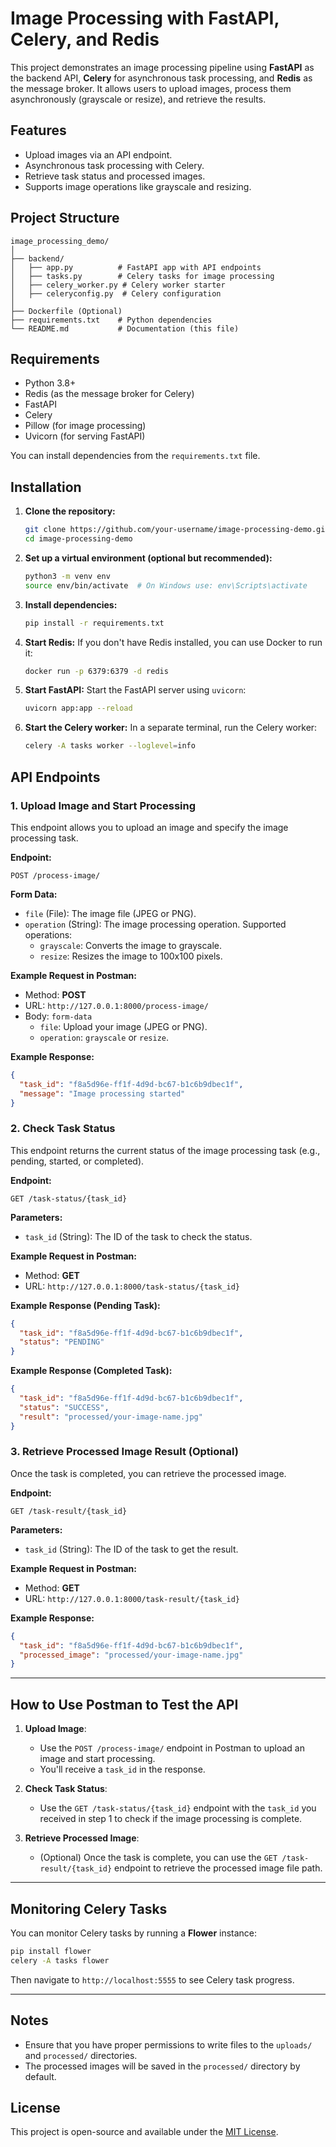 # Image Processing with FastAPI, Celery, and Redis

This project demonstrates an image processing pipeline using **FastAPI** as the backend API, **Celery** for asynchronous task processing, and **Redis** as the message broker. It allows users to upload images, process them asynchronously (grayscale or resize), and retrieve the results.

## Features
- Upload images via an API endpoint.
- Asynchronous task processing with Celery.
- Retrieve task status and processed images.
- Supports image operations like grayscale and resizing.

## Project Structure

```
image_processing_demo/
│
├── backend/
│   ├── app.py          # FastAPI app with API endpoints
│   ├── tasks.py        # Celery tasks for image processing
│   ├── celery_worker.py # Celery worker starter
│   ├── celeryconfig.py  # Celery configuration
│
├── Dockerfile (Optional)
├── requirements.txt    # Python dependencies
└── README.md           # Documentation (this file)
```

## Requirements

- Python 3.8+
- Redis (as the message broker for Celery)
- FastAPI
- Celery
- Pillow (for image processing)
- Uvicorn (for serving FastAPI)
  
You can install dependencies from the `requirements.txt` file.

## Installation

1. **Clone the repository:**
   ```bash
   git clone https://github.com/your-username/image-processing-demo.git
   cd image-processing-demo
   ```

2. **Set up a virtual environment (optional but recommended):**
   ```bash
   python3 -m venv env
   source env/bin/activate  # On Windows use: env\Scripts\activate
   ```

3. **Install dependencies:**
   ```bash
   pip install -r requirements.txt
   ```

4. **Start Redis:**
   If you don't have Redis installed, you can use Docker to run it:
   ```bash
   docker run -p 6379:6379 -d redis
   ```

5. **Start FastAPI:**
   Start the FastAPI server using `uvicorn`:
   ```bash
   uvicorn app:app --reload
   ```

6. **Start the Celery worker:**
   In a separate terminal, run the Celery worker:
   ```bash
   celery -A tasks worker --loglevel=info
   ```

## API Endpoints

### 1. Upload Image and Start Processing
This endpoint allows you to upload an image and specify the image processing task.

**Endpoint:**
```
POST /process-image/
```

**Form Data:**
- `file` (File): The image file (JPEG or PNG).
- `operation` (String): The image processing operation. Supported operations:
  - `grayscale`: Converts the image to grayscale.
  - `resize`: Resizes the image to 100x100 pixels.

**Example Request in Postman:**
- Method: **POST**
- URL: `http://127.0.0.1:8000/process-image/`
- Body: `form-data`
  - `file`: Upload your image (JPEG or PNG).
  - `operation`: `grayscale` or `resize`.

**Example Response:**
```json
{
  "task_id": "f8a5d96e-ff1f-4d9d-bc67-b1c6b9dbec1f",
  "message": "Image processing started"
}
```

### 2. Check Task Status
This endpoint returns the current status of the image processing task (e.g., pending, started, or completed).

**Endpoint:**
```
GET /task-status/{task_id}
```

**Parameters:**
- `task_id` (String): The ID of the task to check the status.

**Example Request in Postman:**
- Method: **GET**
- URL: `http://127.0.0.1:8000/task-status/{task_id}`

**Example Response (Pending Task):**
```json
{
  "task_id": "f8a5d96e-ff1f-4d9d-bc67-b1c6b9dbec1f",
  "status": "PENDING"
}
```

**Example Response (Completed Task):**
```json
{
  "task_id": "f8a5d96e-ff1f-4d9d-bc67-b1c6b9dbec1f",
  "status": "SUCCESS",
  "result": "processed/your-image-name.jpg"
}
```

### 3. Retrieve Processed Image Result (Optional)
Once the task is completed, you can retrieve the processed image.

**Endpoint:**
```
GET /task-result/{task_id}
```

**Parameters:**
- `task_id` (String): The ID of the task to get the result.

**Example Request in Postman:**
- Method: **GET**
- URL: `http://127.0.0.1:8000/task-result/{task_id}`

**Example Response:**
```json
{
  "task_id": "f8a5d96e-ff1f-4d9d-bc67-b1c6b9dbec1f",
  "processed_image": "processed/your-image-name.jpg"
}
```

---

## How to Use Postman to Test the API

1. **Upload Image**: 
   - Use the `POST /process-image/` endpoint in Postman to upload an image and start processing.
   - You'll receive a `task_id` in the response.

2. **Check Task Status**: 
   - Use the `GET /task-status/{task_id}` endpoint with the `task_id` you received in step 1 to check if the image processing is complete.

3. **Retrieve Processed Image**: 
   - (Optional) Once the task is complete, you can use the `GET /task-result/{task_id}` endpoint to retrieve the processed image file path.

---

## Monitoring Celery Tasks

You can monitor Celery tasks by running a **Flower** instance:
```bash
pip install flower
celery -A tasks flower
```
Then navigate to `http://localhost:5555` to see Celery task progress.

---

## Notes

- Ensure that you have proper permissions to write files to the `uploads/` and `processed/` directories.
- The processed images will be saved in the `processed/` directory by default.

## License
This project is open-source and available under the [MIT License](LICENSE).
